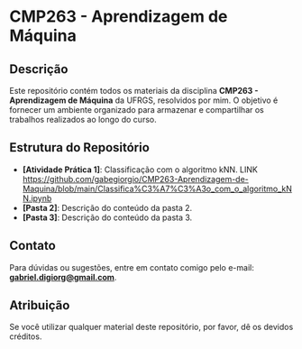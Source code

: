 # CMP263 - Aprendizagem de Máquina

## Descrição
Este repositório contém todos os materiais da disciplina **CMP263 - Aprendizagem de Máquina** da UFRGS, resolvidos por mim. O objetivo é fornecer um ambiente organizado para armazenar e compartilhar os trabalhos realizados ao longo do curso.

## Estrutura do Repositório
- **[Atividade Prática 1]**: Classificação com o algoritmo kNN. LINK https://github.com/gabegiorgio/CMP263-Aprendizagem-de-Maquina/blob/main/Classifica%C3%A7%C3%A3o_com_o_algoritmo_kNN.ipynb
- **[Pasta 2]**: Descrição do conteúdo da pasta 2.
- **[Pasta 3]**: Descrição do conteúdo da pasta 3.

## Contato
Para dúvidas ou sugestões, entre em contato comigo pelo e-mail: **gabriel.digiorg@gmail.com**. 

## Atribuição
Se você utilizar qualquer material deste repositório, por favor, dê os devidos créditos.
